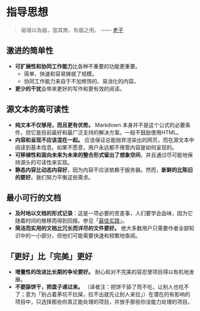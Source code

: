 # 指导思想

> 埏埴以為器，當其無，有器之用。
—— [老子](http://ctext.org/dictionary.pl?if=en&id=11602)

## 激进的简单性

- **可扩展性和协同工作能力**比各种不重要的功能更重要。
  - 简单、快速和容易铸就了规模。
  - 协同工作能力来自于不加修饰的、易消化的内容。
- **更少的干扰**会带来更好的写作和更有效的阅读。

## 源文本的高可读性

- **纯文本不仅够用，而且更有优势。** Markdown 本身并不是这个公式的必要条件，但它是目前最好和最广泛支持的解决方案。一般不鼓励使用HTML。
- **内容和呈现不应该混在一起。** 应该保证总能抛弃渲染出的网页，而在源文本中阅读到基本信息。如果不愿意，用户永远都不用管内容是如何呈现的。
- **可移植性和面向未来为未来的整合形式留出了想象空间**，并且通过尽可能地保持源头的可读性来实现。
- **静态内容比动态内容好**，因为内容不应该依赖于服务器。然而，**新鲜的比陈旧的要好**。我们努力平衡这些需求。

## 最小可行的文档

- **及时地以文档的形式记录**：这是一项必要的苦差事，人们要学会品味，因为它随着时间的推移而得到回报。参见「[最佳实践](best_practices.md)」。
- **简洁而实用的文档比冗长而详尽的文件要好。** 绝大多数用户只需要作者全部知识中的一小部分，但他们可能需要快速和频繁地查阅。

## 「更好」比「完美」更好

- **增量性的改进比长期的争论要好。** 耐心和对不完美的容忍使项目得以有机地发展。
- **不要舔饼干，把盘子递过来。** （译者注：把饼干舔了而不吃，让别人也吃不了；意为「别占着茅坑不拉屎，拉不出就先让别人来拉」）在潜在的有影响的项目中，只选择那些你真正能处理的项目，并放手那些你没能力处理的项目。
